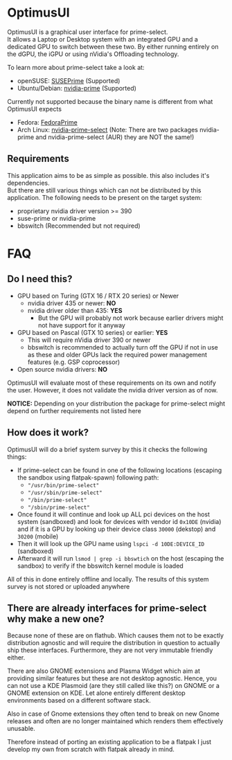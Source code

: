 # OptimusUI

OptimusUI is a graphical user interface for prime-select.  
It allows a Laptop or Desktop system with an integrated GPU and a dedicated GPU to switch between these two. By either
running entirely on the dGPU, the iGPU or using nVidia's Offloading technology.

To learn more about prime-select take a look at:

- openSUSE: [SUSEPrime](https://github.com/openSUSE/SUSEPrime) (Supported)
- Ubuntu/Debian: [nvidia-prime](https://wiki.ubuntuusers.de/Hybrid-Grafikkarten/PRIME/) (Supported)

Currently not supported because the binary name is different from what OptimusUI expects

- Fedora: [FedoraPrime](https://github.com/bosim/FedoraPrime)
- Arch Linux: [nvidia-prime-select](https://github.com/wildtruc/nvidia-prime-select) (Note: There are two packages
  nvidia-prime and nvidia-prime-select (AUR) they are NOT the same!)

## Requirements

This application aims to be as simple as possible. this also includes it's dependencies.  
But there are still various things which can not be distributed by this application.
The following needs to be present on the target system:

- proprietary nvidia driver version >= 390
- suse-prime or nvidia-prime
- bbswitch (Recommended but not required)

# FAQ

## Do I need this?

- GPU based on Turing (GTX 16 / RTX 20 series) or Newer
    - nvidia driver 435 or newer: **NO**
    - nvidia driver older than 435: **YES**
        - But the GPU will probably not work because earlier drivers might not have support for it anyway
- GPU based on Pascal (GTX 10 series) or earlier: **YES**
    - This will require nVidia driver 390 or newer
    - bbswitch is recommended to actually turn off the GPU if not in use as these and older GPUs lack the required power
      management features (e.g. GSP coprocessor)
- Open source nvidia drivers: **NO**

OptimusUI will evaluate most of these requirements on its own and notify the user. However, it does not validate
the nvidia driver version as of now.

**NOTICE:** Depending on your distribution the package for prime-select might depend on further requirements not listed
here

## How does it work?

OptimusUI will do a brief system survey by this it checks the following things:

- If prime-select can be found in one of the following locations (escaping the sandbox using flatpak-spawn)
  following path:
    - `"/usr/bin/prime-select"`
    - `"/usr/sbin/prime-select"`
    - `"/bin/prime-select"`
    - `"/sbin/prime-select"`
- Once found it will continue and look up ALL pci devices on the host system (sandboxed) and look for
  devices with vendor id `0x10DE` (nvidia) and if it is a GPU by looking up their device class `30000` (dekstop) and `
  30200` (mobile)
- Then it will look up the GPU name using `lspci -d 10DE:DEVICE_ID` (sandboxed)
- Afterward it will run `lsmod | grep -i bbswtich` on the host (escaping the sandbox) to verify if the bbswitch kernel
  module is loaded

All of this in done entirely offline and locally. The results of this system survey is not stored or uploaded
anywhere

## There are already interfaces for prime-select why make a new one?

Because none of these are on flathub.
Which causes them not to be exactly distribution agnostic and will require the distribution in question to actually ship
these interfaces. Furthermore, they are not very immutable friendly either.

There are also GNOME extensions and Plasma Widget which aim at providing similar features but these are not desktop
agnostic. Hence, you can not use a KDE Plasmoid (are they still called like this?) on GNOME or a GNOME extension on KDE.
Let alone entirely different desktop environments based on a different software stack.

Also in case of Gnome extensions they often tend to break on new Gnome releases and often are no longer maintained which
renders them effectively unusable.

Therefore instead of porting an existing application to be a flatpak I just develop my own from scratch with flatpak
already in mind.